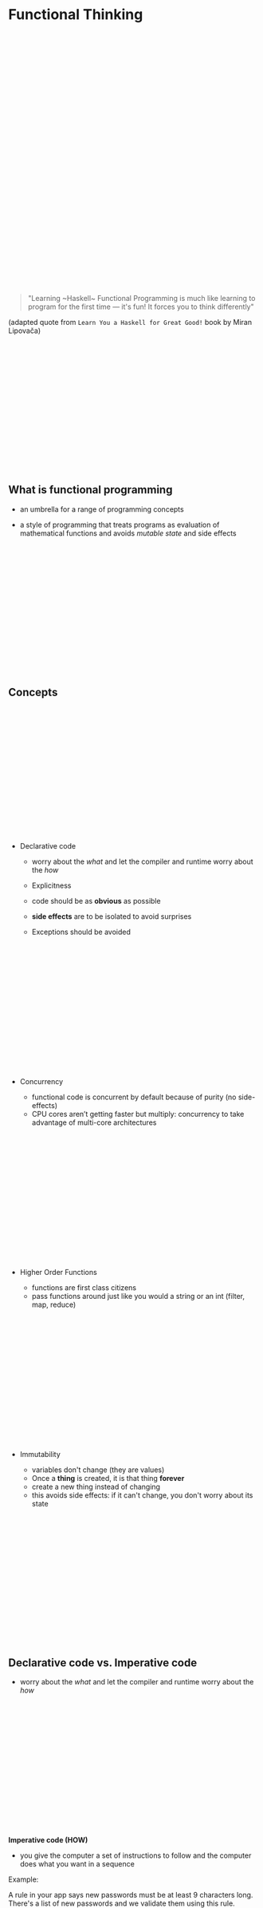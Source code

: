 <br /><br /><br /><br /><br />

# Functional Thinking

<br /><br /><br /><br /><br /><br /><br /><br /><br /><br /><br /><br /><br /><br /><br />
<br /><br /><br /><br /><br /><br /><br /><br /><br /><br /><br /><br /><br /><br /><br />

> "Learning ~Haskell~ Functional Programming is much like learning to program for the first time — it's fun! It forces you to think differently"

(adapted quote from `Learn You a Haskell for Great Good!` book by Miran Lipovača)

<br /><br /><br /><br /><br /><br /><br /><br /><br /><br /><br /><br /><br /><br /><br />

## What is functional programming

- an umbrella for a range of programming concepts

- a style of programming that treats programs as evaluation of mathematical functions and avoids _mutable state_ and side effects

<br /><br /><br /><br /><br /><br /><br /><br /><br /><br /><br /><br /><br /><br /><br />

## Concepts

<br /><br /><br /><br /><br /><br /><br /><br /><br /><br /><br /><br /><br /><br /><br />

- Declarative code

  - worry about the _what_ and let the compiler and runtime worry about the _how_
  - Explicitness

  - code should be as **obvious** as possible
  - **side effects** are to be isolated to avoid surprises
  - Exceptions should be avoided

<br /><br /><br /><br /><br /><br /><br /><br /><br /><br /><br /><br /><br /><br /><br />

- Concurrency

  - functional code is concurrent by default because of purity (no side-effects)
  - CPU cores aren’t getting faster but multiply: concurrency to take advantage of multi-core architectures

<br /><br /><br /><br /><br /><br /><br /><br /><br /><br /><br /><br /><br /><br /><br />

- Higher Order Functions

  - functions are first class citizens
  - pass functions around just like you would a string or an int (filter, map, reduce)

<br /><br /><br /><br /><br /><br /><br /><br /><br /><br /><br /><br /><br /><br /><br />

- Immutability

  - variables don't change (they are values)
  - Once a **thing** is created, it is that thing **forever**
  - create a new thing instead of changing
  - this avoids side effects: if it can't change, you don't worry about its state

<br /><br /><br /><br /><br /><br /><br /><br /><br /><br /><br /><br /><br /><br /><br />

## Declarative code vs. Imperative code

- worry about the _what_ and let the compiler and runtime worry about the _how_

<br /><br /><br /><br /><br /><br /><br /><br /><br /><br /><br /><br /><br /><br /><br />

**Imperative code (HOW)**

- you give the computer a set of instructions to follow and the computer does what you want in a sequence

Example:

A rule in your app says new passwords must be at least 9 characters long. There's a list of new passwords and we validate them using this rule.

`javascript`

```javascript
const passwords = [
  '123456',
  'password',
  'admin',
  'freecodecamp',
  'mypassword123',
];

let longPasswords = [];
for (let i = 0; i < passwords.length; i++) {
  const password = passwords[i];
  if (password.length >= 9) {
    longPasswords.push(password);
  }
}

console.log(longPasswords); // logs ["freecodecamp", "mypassword123"];
```

1. We create an empty list called longPasswords.
2. Then we write a loop that will run as many times as there are passwords in the original passwords list.
3. Then we get the password at the index of the loop iteration we are presently on.
4. Then we check if that password is greater than or equal to 9 characters long.
5. If it is, we put it into the longPasswords list.

The same as the compiler we can reason about _how_ this program executes. This is not too hard at this level, but as complexity grows...

<br /><br /><br /><br /><br /><br /><br /><br /><br /><br /><br /><br /><br /><br /><br />

**Declarative code (WHAT)**

- a process of constantly defining _what_
- more readable code that reflects what exactly we want
- combined with good names it can be very powerfull
- achieves the same goal

`javascript`

```javascript
const isAtLeast9CharsLong = (password) => password.length >= 9;

const longPasswords = passwords.filter(isAtLeast9CharsLong);

console.log(longPasswords); // logs ["freecodecamp", "mypassword123"];
```

![Declarative vs Imperative](https://lh3.googleusercontent.com/wBUv0MjdoMWmY79xVOiNhyu0aqeO0in2aiR63BkzAwTLVaTsf08kaH9iTnZea2geiT8b4k44q-E_V7-LrX_FGQLOcOZaoz3TtnS_cIwZLMf3AdMLwAFnMPCS4Um0f_HCGkiIuIiwSC3L9S5xACOA3ddap_CPTqqSTRGeEtBjgbJAUH3b09f3xcwQJzY8xiF-NcKjGqvXC6jsy7bCKOtnVIy9OgpKq2Nq1jzUmVmbhkiDzPpXxqBJxP3vAcRvpZvH5BwqeE6fl6ijhW97KO6J4SiqXGlbqB90fm3sh1U7Duc9F5xf4dqgtP4Bj1IJSunEeez-ig1_u5I-UVdjNzkTgE5D2yIkcBn-dehmBGTwbbw1VgBhb78BoNmzy4Dco1D8oJ2Ani1z4RHs3JxNBxzOGiwHRizn6L7IE6lP-KZFVrFWlCm4TuhNG8L0LsSME5iGJRQpbWgphxzVJtTXPAJJwKYbanBGgdT06mADplZbiTtrxQDuj-FwKMozuL2LLZAtMPOkvunMa_LL9c-4Fbu_lwuGBJrmdybt_9STkMEEZhyZmJZvzLqaOsbFqYSy8_76D4VV9_0ePd9uZbRgOAvXJEqgW8FZywSFiGO_3O3R7Gd2YoEwDGYr7Gyh6Dw9SDNZebtZggsXa0PYczJGPDPfy1v04eZ3wo1rmMvdTxilX3XGKYFa60cw6BvqinG1zbEocZYUbRuXDLiPhFUY6ziLbHfQ=w715-h494-no?authuser=1)

<br /><br /><br /><br /><br /><br /><br /><br /><br /><br /><br /><br /><br /><br /><br />

## Immutability

> If you say that `a` is 5, you can't say it's something else later because you just said it was 5. What are you, some kind of liar?

(`Learn You a Haskell for Great Good!` book by Miran Lipovača)

<br /><br /><br /><br /><br /><br /><br /><br /><br /><br /><br /><br /><br /><br /><br />

In FP there are no _variables_, everything is a _value_.

javascript
`const a = 42;`

kotlin
`val a = 42`

etc...

- in functional programming languages everything is immutable by default
- if I need to use a mutable variable I have to rethink the algorithm

Example - same as declarative vs imperative

- variables don't change (they are values)
- once a **thing** is created, it is that thing **forever**
- create a new thing instead of changing

`kotlin`

```kotlin
class Car(var name: String?)

val car = Car("BMW")
car.name = "Audi"
```

- this is not immutable; it can be modified after creation
- let's make it immutable

`kotlin`

```kotlin
class Car(val name: String)

val car = Car("BMW")
```

- you cannot change the name of a `Car` once it's created, you have to create a new `Car`
- this makes your code predictable and reliable

<br /><br /><br /><br /><br /><br /><br /><br /><br /><br /><br /><br /><br /><br /><br />

### Concurency

**Mutable class**

`kotlin`

```kotlin
class Car(var name: String?)
```

![concurency diagram](https://lh3.googleusercontent.com/q6KweHO4yq-Yxi0xBh_5yE6EMpDV-DIdl9pJaloqhANC6wle9lHyqOmM4jaABaKEPUyv666ihG0OIv1NXzBGIgmQFLVByDbr2jVkZoucgQiz2PKPRoVXSK1b_GW0eWV0uCpQbV-xPm8fxJ27Fcxyk5BlgpKUB_vrPbVqECBF1qzO05BYUyUxl_x5y4IRpI6Hrgfp4VxnUqvmzJ05Oli_Xxqr9T8nt3ouQVqRk6p0k8cCp18aSpczlEQxwhEaeNgBMWH0oDasDb_HqU9vrmvxiqWMNmRqSLgP2pFsP5TZmOcuFZBqwLfJ86Oowoq-134VlEn9EigTelrDoNkl577_UwFwkEWv1X8DSBWqseWo1iNUOCogHxqk2_GFyVubWJU7kbLyzvW_WIszw1mzPnDCAiS0VuWsNtCwVZSfYdrBiXUeq2OGtP8Xi2mBpcxaLpJSjveoD7UA-WsqONOkOaHTdyeGXe7No0w5AJgRGf6YcvbqOJTQ56d14OPoytfCHn0zHaVtKAnAf18uyOOZ17rdJy2dyMfU7pyine4u_vgsP9mivPSq88Le8sPwQ-murP4q8jUzG4jFljerMdYuT-6t75jBmNU6T9UCuNqz3Jw00Lo8fKtKfCKe1lvKJuVRG1kTl-v3433KOiLMCAz-JYvc9Kj6TcCTGdH-hwVUDUotr3xPhhEAbSfv0NFNA_JrxZNooR_OdOY54BG-PCXsFWSIZveB=w606-h391-no?authuser=1)

- classic race condition read-modify write
- OOP solution: locks and mutexes - hard to use and analyse => deadocks 💀

<br /><br /><br /><br /><br /><br /><br /><br /><br /><br /><br /><br /><br /><br /><br />

**Immutable class**

`kotlin`

```kotlin
class Car(val name: String)
```

![concurrency diagram](https://lh3.googleusercontent.com/w7gq1d9siDAq6A_p7lsYayKvyWan6KqP0AyCGWpOz4l-gB204a2lG-BHPQIvyN70tUBwcBugBiEY8vo_dNzPFwkPh4in2B6deaZsbmif9-dNvYAQR4lMmAv_pj1pMdrsX4QJoV3Bj833fHdYxen_UAAXUZTcOMPxhpCZaTWdhtjbg2td6r0uTRIrTfBC5ZBOolMyk0jqJzoTMv0lDS9FxRIG-NlsmQZMvM9AlrWMGNB7nuoQlresEmwcHls3H6oFjmvjjDgcVVnCTgtgKEyDAs52coT9RmbfVYPWUxSos3RjhB_htO2AphHrv-E2xusNJWWf_4TvomQ_0L2n5uvxkFaMfvu6cELAmY_6E90soyGQzysj5ZTc_L6fmjfKIw0U3IbK1zdb0AM7yq2gjTxf5X92QRf2_SdgIGjDrbpT_-MZCrlxR6W3_4n-MX0o_HttxzljUUMZ1GiB3utEnE4TQOXzxaZx09u5W5NSO01bllB2cGQwDeOdl42Iru-KoyGxnIsz715QDqNjlTomy64xJj0U10S09aBk8e9PVUewjpMgtor_eX31RE6CbhfixIPak2FFZ2Ai2RESqFwt5VQ8bRK07GJsgKjM-PlzXLJsxjACWgIIqMt2qKHLuQSZOL0dlmFqZIHxNErg_8ftzuxe5yklV--CUtW3-2D4jETQ3bNvOFPPvKVNtiSgUnwQmKtnZrO0x2Gr_G0yapkhSHMs0Uei=w702-h456-no?authuser=1)

- T1 can compute without worry since T2 has another copy of `Car`
- no locks necessary
- immutability ensures that shared data is thread-safe
- _things_ that _should_ not be modified _cannot_ be modified\.

<br /><br /><br /><br /><br /><br /><br /><br /><br /><br /><br /><br /><br /><br /><br />

### Global State & Real World

- modifiable shared state must exists in realworld app
- in FP we use state isolation and pushing side effects to the edges of our system (DB, filesystem, etc.)\.

<br /><br /><br /><br /><br /><br /><br /><br /><br /><br /><br /><br /><br /><br /><br />

### Immutability Downside

- many immutable objects may fill up memory and overload the garbage collector
- this is solved by specialized data structures that provide immutability but are also optimized: ** Persistent Data Structures **

<br /><br /><br /><br /><br /><br /><br /><br /><br /><br /><br /><br /><br /><br /><br />

### Persistent Data Structures

- always preserves the previous version of itself when modified
- are immutable; operations do not update the structure, but yield a new updated version

<br /><br /><br /><br /><br /><br /><br /><br /><br /><br /><br /><br /><br /><br /><br />

![persistent data structures diagram](https://i.stack.imgur.com/ywLvk.png)

<br /><br /><br /><br /><br /><br /><br /><br /><br /><br /><br /><br /><br /><br /><br />

Example:

- for Android there's [PCollections](https://github.com/hrldcpr/pcollections)
- inspired on closure
- for Javascript https://immutable-js.com/

`Java`

```Java
ConsPStack<String> list = ConsPStack.empty();
System.out.println(list);  // []

ConsPStack<String> list2 = list.plus("hello");
System.out.println(list);  // []
System.out.println(list2); // [hello]

ConsPStack<String> list3 = list2.plus("hi");
System.out.println(list);  // []
System.out.println(list2); // [hello]
System.out.println(list3); // [hi, hello]

ConsPStack<String> list4 = list3.minus("hello");
System.out.println(list);  // []
System.out.println(list2); // [hello]
System.out.println(list3); // [hi, hello]
System.out.println(list4); // [hi]
```

<br /><br /><br /><br /><br /><br /><br /><br /><br /><br /><br /><br /><br /><br /><br />

## Functions

### Pure Functions

- it is pure if it depends only on the input and has no _side-effects_
- closer to the mathematical definition of a function

`kotlin`

```kotlin
fun addImpure(x: Int): Int {    val y: Int = readNumFromFile()    return x + y}


fun addPure(x: Int, y: Int): Int {    return x + y}
```

- if a function is called twice with the same parameters, it returns the same result === **referential transparency**

- it allows the compiler to reason about the program's behavior
- it allows you to prove that a function is correct
- build more complex functions by gluing simple functions together

<br /><br /><br /><br /><br /><br /><br /><br /><br /><br /><br /><br /><br /><br /><br />

### First Class Citizens

- a function is just a value, not treated differently from any other data
- Most programming languages -> functions and data are regarded as different things
- Functional programming languages -> functions are treated like any other data

Functions can:

- take other functions as parameters
- create and return new functions

☝️ These are called Higher Order functions.
Ex: map, filter, reduce

<br /><br /><br /><br /><br /><br /><br /><br /><br /><br /><br /><br /><br /><br /><br />

### Side Effects

`kotlin`

```kotlin
fun add(x: Int, y: Int): Int { val result = x + y    writeResultToFile(result)    return result}
```

- it is modifying the state of the outside world (by writing to a file)

`side effect === !pure`

Side effects examples:

Give some examples

<br /><br /><br /><br /><br /><br /><br /><br /><br /><br /><br /><br /><br /><br /><br />

- mutate a variable scoped outside of the function
- write to a file
- write to a DB
- delete something
- send data through the network
- ....

<br /><br /><br /><br /><br /><br /><br /><br /><br /><br /><br /><br /><br /><br /><br />

- Functions with side effects depend on _historical context_ - they **harder** to reason about

Should our programs not use databases, filesystems, network, screens, etc. ?
...

<br /><br /><br /><br /><br /><br /><br /><br /><br /><br /><br /><br /><br /><br /><br />

- FP is about containing the side effects - pushing them at the edges of our systems so that the rest of the code remains pure and easy to reason about.

- pure functions can be called in any order, on different CPU cores (_concurrency!_)

- compilers in advanced pure functional languages (like Haskell)
  - can tell by formally analyzing your code whether it’s concurrent or not
  - can stop you from shooting yourself in the foot with deadlocks, race conditions and the like

<br /><br /><br /><br /><br /><br /><br /><br /><br /><br /><br /><br /><br /><br /><br />

### Higher Order Functions

- functions that can take functions as parameters and return functions as results

<br /><br /><br /><br /><br /><br /><br /><br /><br /><br /><br /><br /><br /><br /><br />

#### Examples

A piece of code that compresses files using ZIP or RAR format
In traditional Java -> Strategy Pattern.

`java`

```java
public interface CompressionStrategy {
    void compress(List<File> files);
}

public class ZipCompressionStrategy implements CompressionStrategy {
    @Override public void compress(List<File> files) {
        // Do ZIP stuff
    }
}

public class RarCompressionStrategy implements CompressionStrategy {
    @Override public void compress(List<File> files) {
        // Do RAR stuff
    }
}

public CompressionStrategy decideStrategy(Strategy strategy) {
    switch (strategy) {
        case ZIP:
            return new ZipCompressionStrategy();
        case RAR:
            return new RarCompressionStrategy();
    }
}
```

- a lot of code and ceremony

With HoF:

`kotlin`

```kotlin
fun compress(files: List<File>, applyStrategy: (List<File>) -> CompressedFiles){
    applyStrategy(files)
}

compress(fileList, {files -> // ZIP it})
compress(fileList, {files -> // RAR it})
```

<br /><br /><br /><br /><br /><br /><br /><br /><br /><br /><br /><br /><br /><br /><br />

_Sum_ the _doubles_ of all the _odds_ from an array.

`javascript`

```javascript
let sum = 0;

for (int i = 0; i < numbers.length; i++) {
  if (numbers[i] % 2 === 1) {
    sum = sum + 2 * numbers[i];
  }
}

numbers
  .filter(n => n % 2 === 1)
  .map(n => n * 2)
  .reduce((sum, n) => sum + n);


// it gets better with good naming

const isOdd = n => n % 2 === 1;
const double = n => n * 2;
const sum = (a, b) => a + b;


let s = 0;
for (int i = 0; i < numbers.length; i++) {
  if (isOdd(numbers[i])) {
    s = sum(s, double(numbers[i]));
  }
}

numbers
  .filter(isOdd)
  .map(double)
  .reduce(sum)
```

<br /><br /><br /><br /><br /><br /><br /><br /><br /><br /><br /><br /><br /><br /><br />

## Closures

- a value that is captured by the scope of a function - it closes over the value
- valuable if functions need to be aware of the surrounding environment
- you get encapsulation and other OOP like behaviors

`javascript`

```javascript
const i = 7;
const multiply = (n) => n * i;
```

<br /><br /><br /><br /><br /><br /><br /><br /><br /><br /><br /><br /><br /><br /><br />

## Currying

- after Haskell Curry - mathematician with important influence on functional programming
- ... partial function application
- ... a mathematical function can only have one parameter -> a function with multiple parameters is rewritten as a series of new functions, each with only one parameter

> "Currying is the process of taking a function with multiple arguments and turning it into a sequence of functions each with only a single argument." - _a definition from the internet_

<br /><br /><br /><br /><br /><br /><br /><br /><br /><br /><br /><br /><br /><br /><br />

`javascript`

```javascript
const sumNotCurried = (a, b) => a + b;
const sumCurried = (a) => (b) => a + b;

const s1 = sumNotCurried(1, 2);
const s2 = sumCurried(1)(2);

const add1ToEach = (numbers) => numbers.map((e) => sumNotCurried(e, 1));

const add2ToEach = (numbers) => numbers.map(sumCurried(2));

const addNToEach = (n) => (numbers) => numbers.map(sumCurried(n));
addNToEach(n)(numbers);

const add2ToEach = addNToEach(2);
```

<br /><br /><br /><br /><br /><br /><br /><br /><br /><br /><br /><br /><br /><br /><br />

`F#`

```F#
let sum a b = a + b

let add1 = sum 1

let add1ToEach ns = ns |> List.map add1

let add1ToEach ns = ns |> List.map (sum 1)

let add1ToEach = List.map (sum 1)

```

<br /><br /><br /><br /><br /><br /><br /><br /><br /><br /><br /><br /><br /><br /><br />

# Tools of FP

## Chaining and Pipes

![Chain all the things](https://i.ibb.co/vZ1dP4m/Screenshot-2021-07-29-at-17-23-12.png)

`|>` - pipe forward operator
Passes the result of the left side to the function on the right side (forward pipe operator).

<br /><br /><br /><br /><br /><br /><br /><br /><br /><br /><br /><br /><br /><br /><br />

`Elixir`

```elixir
foo(bar(baz(new_function(other_function()))))

other_function() |> new_function() |> baz() |> bar() |> foo()

"Elixir rocks" |> String.upcase() |> String.split()
# ["ELIXIR", "ROCKS"]
```

<br /><br /><br /><br /><br /><br /><br /><br /><br /><br /><br /><br /><br /><br /><br />

`F#`

```F#
[1..10]
|> List.map square
|> List.filter ((>) 50)
|> List.sum
|> (printf "%A")
```

<br /><br /><br /><br /><br /><br /><br /><br /><br /><br /><br /><br /><br /><br /><br />

- JavaScript doesn't have it... but [Lodash.chain](https://lodash.com/docs/4.17.15#chain)

`javacript`

```javascript
import _ from 'lodash';

const users = [
  { user: 'barney', age: 36 },
  { user: 'fred', age: 40 },
  { user: 'pebbles', age: 1 },
];

const youngest = _.chain(users)
  .sortBy('age')
  .map((o) => `${o.user} is ${o.age}`)
  .head()
  .value();
// => 'pebbles is 1'
```

- Kotlin and Swift don't have it but they are language proposals

`<|` - pipe backward operator - the less used brother

<br /><br /><br /><br /><br /><br /><br /><br /><br /><br /><br /><br /><br /><br /><br />

## Pattern matching / Destructuring

- it is a mechanism for checking a value against a pattern
- a successful match can also deconstruct a value into its constituent parts
- it is a more powerful version of the `switch` statement

<br /><br /><br /><br /><br /><br /><br /><br /><br /><br /><br /><br /><br /><br /><br />

`kotlin`

```kotlin
val (name, age) = person
```

`elixir`

```elixir
{a, b, c} = {:hello, "world", 42}
```

`F#`

```F#
let rec somethingWithAList l =
    match l with
    | [] -> "it is empty"
    | [42] -> "the answer to everything!!!"
    | [_; 42; _] -> "the answer is in the middle"
    | h :: t -> "the answer is out there" + somethingWithAList t
```

`Scala`

```scala
// Case classes are especially useful for pattern matching.

abstract class Notification

case class Email(sender: String, title: String, body: String) extends Notification

case class SMS(caller: String, message: String) extends Notification

case class VoiceRecording(contactName: String, link: String) extends Notification


//Notification is an abstract super class which has three concrete Notification types implemented with case classes Email, SMS, and VoiceRecording. Now we can do pattern matching on these case classes:

def showNotification(notification: Notification): String = {
  notification match {
    case Email(sender, title, _) =>
      s"You got an email from $sender with title: $title"
    case SMS(number, message) =>
      s"You got an SMS from $number! Message: $message"
    case VoiceRecording(name, link) =>
      s"You received a Voice Recording from $name! Click the link to hear it: $link"
  }
}
val someSms = SMS("12345", "Are you there?")
val someVoiceRecording = VoiceRecording("Tom", "voicerecording.org/id/123")

println(showNotification(someSms))  // prints You got an SMS from 12345! Message: Are you there?

println(showNotification(someVoiceRecording))  // prints You received a Voice Recording from Tom! Click the link to hear it: voicerecording.org/id/123
```

- destructuring in javascript

```javascript
const { id, name, ...everything } = person;
const [first, second, rest] = persons;
```

- hidden in `try-catch` statements in C#, Java, ...

```
try {
  throw new InterestingException();
}
catch (VeryInterestingException viex) {
  doSomethingWithIt(viex);
}
catch (InterestingException iex) {
  doSomethingElseWithIt(iex);
}
catch (Exception ex) {
  dealWithIt(ex);
}
```

<br /><br /><br /><br /><br /><br /><br /><br /><br /><br /><br /><br /><br /><br /><br />

## (Discriminated) Union types

- a discriminated union is a pattern that indicates to the compiler all of the possible types that a newly created type can represent
- a.k.a. algebraic data types

`F#`

```f#
type Shape =
    | Rectangle of width : float * length : float
    | Circle of radius : float
    | Prism of width : float * float * height : float



type Tree =
    | Empty
    | Leaf of int
    | Node of Tree * Tree

match t with
| Empty -> "there's nothing here"
| Leaf (value) -> "there's ${value} in the leaf"
| _ -> "not sure what to do with this"

type Optional<T> = None | Some of T
```

`Java`

```java
String strNull = null;
Optional nullableOptional = Optional.ofNullable( strNull );
Optional sizeOptional = stringOptional.map( String::length );

```

<br /><br /><br /><br /><br /><br /><br /><br /><br /><br /><br /><br /><br /><br /><br />

Tagged tuples in Elixir

```elixir
@type animal :: {:cat, number(), integer()}
  | {:dog, number(), integer()}
  | {:monkey, number(), integer(), integer()}
  | ...

# then the type can be used in case statements like:

case some_animal do
  {:cat, weight, _} -> # do something with weight

  _ ->
    # do something if some_animal isn't the kind we care about
end
```

<br /><br /><br /><br /><br /><br /><br /><br /><br /><br /><br /><br /><br /><br /><br />

## Recursion & Tail-Recursion

- recursion + immutability = the FP alternative for loops + variables
- possible issue: Stack Overflow
- tail recursive patterns: accumulator, continuation
- tail call optimization - javascript has it (ES6)

```javascript
const isEven = (x) => x % 2 === 0;

const filter = (xs, isOk) => {
  if (!xs.length) return [];
  const [head, ...tail] = xs;

  const newHead = isOk(head) ? [head] : [];
  const newTail = filter(tail, isOk);
  return [...newHead, ...newTail];
};

console.log(filter([1, 3, 6, 8], isEven));

const tailRecursiveFilter = (xs, isOk, acc = []) => {
  if (!xs.length) return acc;
  const [head, ...tail] = xs;

  const newAcc = isOk(head) ? [...acc, head] : acc;
  return filter(tail, isOk, newAcc);
};

console.log(tailRecursiveFilter([1, 3, 6, 8], isEven));
```

<br /><br /><br /><br /><br /><br /><br /><br /><br /><br /><br /><br /><br /><br /><br />

## Sources & Further Reading

- https://www.freecodecamp.org/news/imperative-vs-declarative-programming-difference/
- https://www.freecodecamp.org/news/functional-programming-for-android-developers-part-1-a58d40d6e742
- https://medium.com/free-code-camp/functional-programming-for-android-developers-part-2-5c0834669d1a
- https://medium.com/free-code-camp/functional-programming-for-android-developers-part-3-f9e521e96788
- https://www.freecodecamp.org/news/functional-programming-in-javascript/
- https://www.freecodecamp.org/news/functional-programming-in-javascript-explained-in-plain-english/

- "Programing F#" by Chris Smith
- Functional Programming Principles in Scala by Martin Odersky (https://www.coursera.org/learn/progfun1)
- Introduction to Functional Programming by Erik Meijer (https://www.edx.org/course/introduction-functional-programming-delftx-fp101x-0)
- https://fsharpforfunandprofit.com/
- "Learn You a Haskell for Great Good!" book by Miran Lipovača
- https://www.youtube.com/watch?v=iZLP4qOwY8I

<br /><br /><br /><br /><br /><br /><br /><br /><br /><br /><br /><br /><br /><br /><br />

# Exercise

The following market data chunk was received from the provider:

```
currencyPair price   changeAbsolute changePercent
EUR/USD     1.0735         -0.0045     -0.42
USD/JPY   112.0900          -0.494     -0.44
GBP/USD     1.2476         -0.0010     -0.08
AUD/USD     0.7648         -0.0032     -0.42
USD/CAD     1.3112          0.0092      0.71
USD/CHF     0.9927          0.0007      0.07
USD/CNY     6.8599         -0.0050     -0.07
EUR/JPY   120.3150         -1.1050     -0.91
EUR/GBP     0.8604         -0.0032     -0.37
```

1. Parse the string into a collection of objects. Prove that your implementation is correct with unit tests.
   Example type of parsed data:

`TypeScript`

```typescript
type MarketData = {
  currencyPair: string;
  price: number;
  changeAbsolute: number;
  changePercent: number;
}[];
```

NOTE: Do not assume & hardcode the properties but parse them from the header.

2. Retrieve the top 3 currency pairs with the biggest (percentage) changes from the data chunk. Prove that your implementation is correct with unit tests.
